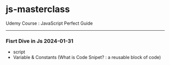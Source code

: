 # js-masterclass

Udemy Course : JavaScript Perfect Guide

---

### Fisrt Dive in Js 2024-01-31

- script
- Variable & Constants
  (What is Code Snipet? : a reusable block of code)
